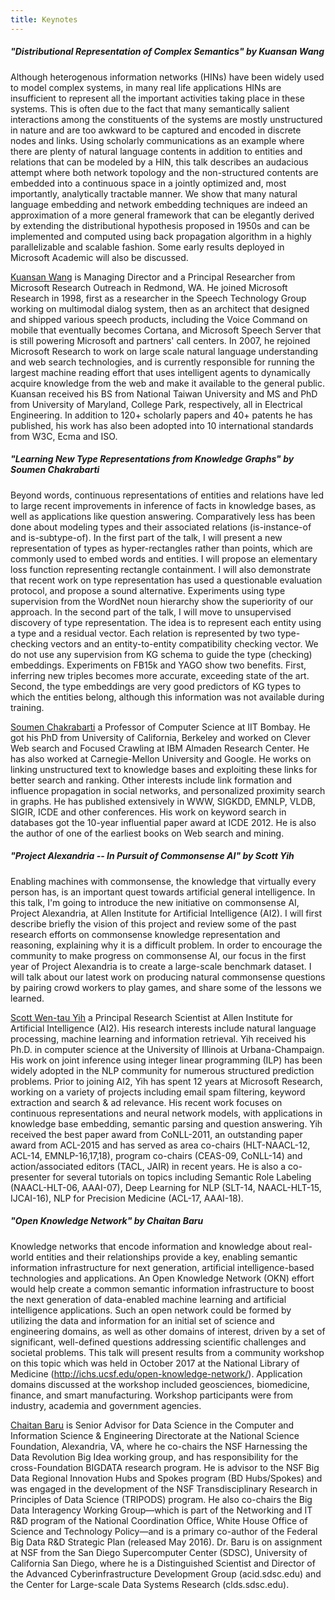 ```yaml
---
title: Keynotes
---
```


##### "Distributional Representation of Complex Semantics" by Kuansan Wang

Although heterogenous information networks (HINs) have been widely used to model complex systems, in many real life applications HINs are insufficient to represent all the important activities taking place in these systems. This is often due to the fact that many semantically salient interactions among the constituents of the systems are mostly unstructured in nature and are too awkward to be captured and encoded in discrete nodes and links. Using scholarly communications as an example where there are plenty of natural language contents in addition to entities and relations that can be modeled by a HIN, this talk describes an audacious attempt where both network topology and the non-structured contents are embedded into a continuous space in a jointly optimized and, most importantly, analytically tractable manner. We show that many natural language embedding and network embedding techniques are indeed an approximation of a more general framework that can be elegantly derived by extending the distributional hypothesis proposed in 1950s and can be implemented and computed using back propagation algorithm in a highly parallelizable and scalable fashion. Some early results deployed in Microsoft Academic will also be discussed.

[Kuansan Wang](https://www.microsoft.com/en-us/research/people/kuansanw/) is Managing Director and a Principal Researcher from Microsoft Research Outreach in Redmond, WA. He joined Microsoft Research in 1998, first as a researcher in the Speech Technology Group working on multimodal dialog system, then as an architect that designed and shipped various speech products, including the Voice Command on mobile that eventually becomes Cortana, and Microsoft Speech Server that is still powering Microsoft and partners' call centers. In 2007, he rejoined Microsoft Research to work on large scale natural language understanding and web search technologies, and is currently responsible for running the largest machine reading effort that uses intelligent agents to dynamically acquire knowledge from the web and make it available to the general public. Kuansan received his BS from National Taiwan University and MS and PhD from University of Maryland, College Park, respectively, all in Electrical Engineering. In addition to 120+ scholarly papers and 40+ patents he has published, his work has also been adopted into 10 international standards from W3C, Ecma and ISO.


##### "Learning New Type Representations from Knowledge Graphs" by Soumen Chakrabarti

Beyond words, continuous representations of entities and relations have led to large recent improvements in inference of facts in knowledge bases, as well as applications like question answering. Comparatively less has been done about modeling types and their associated relations (is-instance-of and is-subtype-of). In the first part of the talk, I will present a new representation of types as hyper-rectangles rather than points, which are commonly used to embed words and entities. I will propose an elementary loss function representing rectangle containment.  I will also demonstrate that recent work on type representation has used a questionable evaluation protocol, and propose a sound alternative. Experiments using type supervision from the WordNet noun hierarchy show the superiority of our approach. In the second part of the talk, I will move to unsupervised discovery of type representation. The idea is to represent each entity using a type and a residual vector. Each relation is represented by two type-checking vectors and an entity-to-entity compatibility checking vector. We do not use any supervision from KG schema to guide the type (checking) embeddings. Experiments on FB15k and YAGO show two benefits. First, inferring new triples becomes more accurate, exceeding state of the art. Second, the type embeddings are very good predictors of KG types to which the entities belong, although this information was not available during training.
            
[Soumen Chakrabarti](https://www.cse.iitb.ac.in/~soumen/) a Professor of Computer Science at IIT Bombay. He got his PhD from University of California, Berkeley and worked on Clever Web search and Focused Crawling at IBM Almaden Research Center. He has also worked at Carnegie-Mellon University and Google. He works on linking unstructured text to knowledge bases and exploiting these links for better search and ranking. Other interests include link formation and influence propagation in social networks, and personalized proximity search in graphs. He has published extensively in WWW, SIGKDD, EMNLP, VLDB, SIGIR, ICDE and other conferences. His work on keyword search in databases got the 10-year influential paper award at ICDE 2012. He is also the author of one of the earliest books on Web search and mining.



##### "Project Alexandria -- In Pursuit of Commonsense AI" by Scott Yih

Enabling machines with commonsense, the knowledge that virtually every person has, is an important quest towards artificial general intelligence. In this talk, I'm going to introduce the new initiative on commonsense AI, Project Alexandria, at Allen Institute for Artificial Intelligence (AI2). I will first describe briefly the vision of this project and review some of the past research efforts on commonsense knowledge representation and reasoning, explaining why it is a difficult problem. In order to encourage the community to make progress on commonsense AI, our focus in the first year of Project Alexandria is to create a large-scale benchmark dataset.  I will talk about our latest work on producing natural commonsense questions by pairing crowd workers to play games, and share some of the lessons we learned.

[Scott Wen-tau Yih](http://scottyih.org/) a Principal Research Scientist at Allen Institute for Artificial Intelligence (AI2). His research interests include natural language processing, machine learning and information retrieval.  Yih received his Ph.D. in computer science at the University of Illinois at Urbana-Champaign.  His work on joint inference using integer linear programming (ILP) has been widely adopted in the NLP community for numerous structured prediction problems. Prior to joining AI2, Yih has spent 12 years at Microsoft Research, working on a variety of projects including email spam filtering, keyword extraction and search & ad relevance. His recent work focuses on continuous representations and neural network models, with applications in knowledge base embedding, semantic parsing and question answering. Yih received the best paper award from CoNLL-2011, an outstanding paper award from ACL-2015 and has served as area co-chairs (HLT-NAACL-12, ACL-14, EMNLP-16,17,18), program co-chairs (CEAS-09, CoNLL-14) and action/associated editors (TACL, JAIR) in recent years. He is also a co-presenter for several tutorials on topics including Semantic Role Labeling (NAACL-HLT-06, AAAI-07), Deep Learning for NLP (SLT-14, NAACL-HLT-15, IJCAI-16), NLP for Precision Medicine (ACL-17, AAAI-18).




##### "Open Knowledge Network" by Chaitan Baru

Knowledge networks that encode information and knowledge about real-world entities and their relationships provide a key, enabling semantic information infrastructure for next generation, artificial intelligence-based technologies and applications. An Open Knowledge Network (OKN) effort would help create a common semantic information infrastructure to boost the next generation of data-enabled machine learning and artificial intelligence applications. Such an open network could be formed by utilizing the data and information for an initial set of science and engineering domains, as well as other domains of interest, driven by a set of significant, well-defined questions addressing scientific challenges and societal problems.
This talk will present results from a community workshop on this topic which was held in October 2017 at the National Library of Medicine (http://ichs.ucsf.edu/open-knowledge-network/). Application domains discussed at the workshop included geosciences, biomedicine, finance, and smart manufacturing. Workshop participants were from industry, academia and government agencies.
 
[Chaitan Baru](http://acid.sdsc.edu/users/chaitan-baru) is Senior Advisor for Data Science in the Computer and Information Science & Engineering Directorate at the National Science Foundation, Alexandria, VA, where he co-chairs the NSF Harnessing the Data Revolution Big Idea working group, and has responsibility for the cross-Foundation BIGDATA research program. He is advisor to the NSF Big Data Regional Innovation Hubs and Spokes program (BD Hubs/Spokes) and was engaged in the development of the NSF Transdisciplinary Research in Principles of Data Science (TRIPODS) program. He also co-chairs the Big Data Interagency Working Group—which is part of the Networking and IT R&D program of the National Coordination Office, White House Office of Science and Technology Policy—and is a primary co-author of the Federal Big Data R&D Strategic Plan (released May 2016). 
Dr. Baru is on assignment at NSF from the San Diego Supercomputer Center (SDSC), University of California San Diego, where he is a Distinguished Scientist and Director of the Advanced Cyberinfrastructure Development Group (acid.sdsc.edu) and the Center for Large-scale Data Systems Research (clds.sdsc.edu). 

